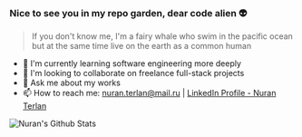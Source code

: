 ### Nice to see you in my repo garden, dear code alien 👽
> If you don't know me, I'm a fairy whale who swim in the pacific ocean but at the same time live on the earth as a common human

- 🌱 I'm currently learning software engineering more deeply
- 👯 I'm looking to collaborate on freelance full-stack projects
- 💬 Ask me about my works
- 📫 How to reach me: nuran.terlan@mail.ru | [LinkedIn Profile - Nuran Terlan](https://www.linkedin.com/in/nuran-t%C9%99rlan-3744a71a3/)


<img align="left" alt="Nuran's Github Stats" src="https://github-readme-stats.vercel.app/api?username=NuranTerlan&show_icons=true&theme=radical" />
 
